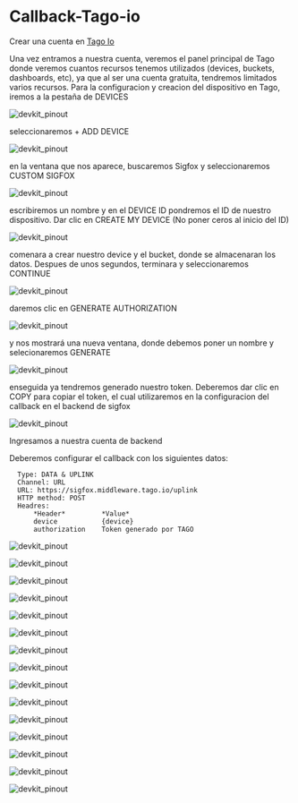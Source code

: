 # Callback-Tago-io

Crear una cuenta en [Tago Io](https://admin.tago.io/signup)

Una vez entramos a nuestra cuenta, veremos el panel principal de Tago donde veremos cuantos recursos tenemos utilizados (devices, buckets, dashboards, etc), ya que al ser una cuenta gratuita, tendremos limitados varios recursos. Para la configuracion y creacion del dispositivo en Tago, iremos a la pestaña de DEVICES

![devkit_pinout](https://github.com/Iotnet/Callback-Tago-io/blob/main/images/tago_git1.png?raw=true)

seleccionaremos + ADD DEVICE

![devkit_pinout](https://github.com/Iotnet/Callback-Tago-io/blob/main/images/tago_git2.png?raw=true)

en la ventana que nos aparece, buscaremos Sigfox y seleccionaremos CUSTOM SIGFOX

![devkit_pinout](https://github.com/Iotnet/Callback-Tago-io/blob/main/images/tago_git3.png?raw=true)

escribiremos un nombre y en el DEVICE ID pondremos el ID de nuestro dispositivo. Dar clic en CREATE MY DEVICE (No poner ceros al inicio del ID)

![devkit_pinout](https://github.com/Iotnet/Callback-Tago-io/blob/main/images/tago_git4.png?raw=true)

comenara a crear nuestro device y el bucket, donde se almacenaran los datos. Despues de unos segundos, terminara y seleccionaremos CONTINUE

![devkit_pinout](https://github.com/Iotnet/Callback-Tago-io/blob/main/images/tago_git5.png?raw=true)

daremos clic en GENERATE AUTHORIZATION

![devkit_pinout](https://github.com/Iotnet/Callback-Tago-io/blob/main/images/tago_git6.png?raw=true)

y nos mostrará una nueva ventana, donde debemos poner un nombre y selecionaremos GENERATE

![devkit_pinout](https://github.com/Iotnet/Callback-Tago-io/blob/main/images/tago_git7.png?raw=true)

enseguida ya tendremos generado nuestro token. Deberemos dar clic en COPY para copiar el token, el cual utilizaremos en la configuracion del callback en el backend de sigfox

![devkit_pinout](https://github.com/Iotnet/Callback-Tago-io/blob/main/images/tago_git8.png?raw=true)

Ingresamos a nuestra cuenta de backend

Deberemos configurar el callback con los siguientes datos:

      Type: DATA & UPLINK
      Channel: URL
      URL: https://sigfox.middleware.tago.io/uplink
      HTTP method: POST
      Headres:
          *Header*         *Value*
          device           {device}
          authorization    Token generado por TAGO
 
![devkit_pinout](https://github.com/Iotnet/Callback-Tago-io/blob/main/images/tago_git9.png?raw=true)

![devkit_pinout](https://github.com/Iotnet/Callback-Tago-io/blob/main/images/tago_git10.png?raw=true)

![devkit_pinout](https://github.com/Iotnet/Callback-Tago-io/blob/main/images/tago_git11.png?raw=true)

![devkit_pinout](https://github.com/Iotnet/Callback-Tago-io/blob/main/images/tago_git12.png?raw=true)

![devkit_pinout](https://github.com/Iotnet/Callback-Tago-io/blob/main/images/tago_git13.png?raw=true)

![devkit_pinout](https://github.com/Iotnet/Callback-Tago-io/blob/main/images/tago_git14.png?raw=true)

![devkit_pinout](https://github.com/Iotnet/Callback-Tago-io/blob/main/images/tago_git15.png?raw=true)

![devkit_pinout](https://github.com/Iotnet/Callback-Tago-io/blob/main/images/tago_git16.png?raw=true)

![devkit_pinout](https://github.com/Iotnet/Callback-Tago-io/blob/main/images/tago_git17.png?raw=true)

![devkit_pinout](https://github.com/Iotnet/Callback-Tago-io/blob/main/images/tago_git18.png?raw=true)

![devkit_pinout](https://github.com/Iotnet/Callback-Tago-io/blob/main/images/tago_git19.png?raw=true)

![devkit_pinout](https://github.com/Iotnet/Callback-Tago-io/blob/main/images/tago_git20.png?raw=true)

![devkit_pinout](https://github.com/Iotnet/Callback-Tago-io/blob/main/images/tago_git21.png?raw=true)

![devkit_pinout](https://github.com/Iotnet/Callback-Tago-io/blob/main/images/tago_git22.png?raw=true)

![devkit_pinout](https://github.com/Iotnet/Callback-Tago-io/blob/main/images/tago_git23.png?raw=true)


